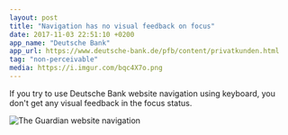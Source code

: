 ```yaml
---
layout: post
title: "Navigation has no visual feedback on focus"
date: 2017-11-03 22:51:10 +0200
app_name: "Deutsche Bank"
app_url: https://www.deutsche-bank.de/pfb/content/privatkunden.html
tag: "non-perceivable"
media: https://i.imgur.com/bqc4X7o.png
---
```


If you try to use Deutsche Bank website navigation using keyboard, you don't get any visual feedback in the focus status.

![The Guardian website navigation](https://i.imgur.com/bqc4X7o.png)

